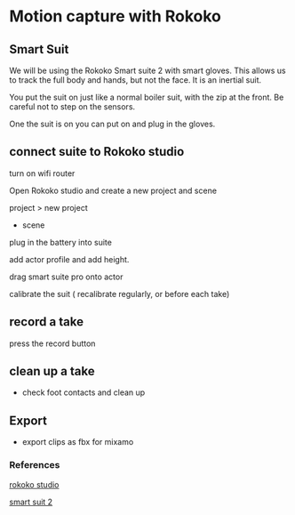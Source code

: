 
# Motion capture with Rokoko

## Smart Suit



We will be using the Rokoko Smart suite 2 with smart gloves. This allows us to track the full body and hands, but not the face. It is an inertial suit.

You put the suit on just like a normal boiler suit, with the zip at the front. Be careful not to step on the sensors.

One the suit is on you can put on and plug in the gloves.


## connect suite to Rokoko studio

turn on wifi router

Open Rokoko studio and create a new project and scene

project > new project

+ scene

plug in the battery into suite

add actor profile and add height.

drag smart suite pro onto actor

calibrate the suit ( recalibrate regularly, or before each take)

## record a take

press the record button

## clean up a take

- check foot contacts and clean up

## Export

- export clips as fbx for mixamo






### References

[rokoko studio](https://www.youtube.com/watch?v=WF4FwVRWOa8&list=PL0nPCZDbYnms3zt1-A1cmf-S1fGyS6Rc3&index=6)

[smart suit 2](https://www.rokoko.com/products/smartsuit-pro)